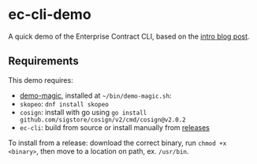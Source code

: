 # ec-cli-demo
A quick demo of the Enterprise Contract CLI, based on the [intro blog post](https://enterprisecontract.dev/posts/introducing-the-enterprise-contract/).

## Requirements

This demo requires:

- [demo-magic](https://github.com/paxtonhare/demo-magic), installed at `~/bin/demo-magic.sh`:
- `skopeo`: `dnf install skopeo`
- `cosign`: install with go using `go install github.com/sigstore/cosign/v2/cmd/cosign@v2.0.2`
- `ec-cli`: build from source or install manually from [releases](https://github.com/enterprise-contract/ec-cli)

To install from a release: download the correct binary, run `chmod +x <binary>`, then move to a location on path, ex. `/usr/bin`.
